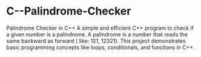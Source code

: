 # C--Palindrome-Checker
Palindrome Checker in C++ A simple and efficient C++ program to check if a given number is a palindrome. A palindrome is a number that reads the same backward as forward ( like:  121, 12321). This project demonstrates basic programming concepts like loops, conditionals, and functions in C++.
